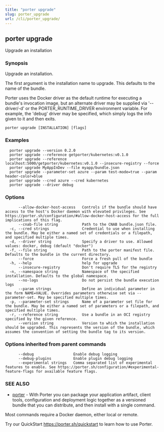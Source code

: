 ```yaml
---
title: "porter upgrade"
slug: porter_upgrade
url: /cli/porter_upgrade/
---
```

## porter upgrade

Upgrade an installation

### Synopsis

Upgrade an installation.

The first argument is the installation name to upgrade. This defaults to the name of the bundle.

Porter uses the Docker driver as the default runtime for executing a bundle's invocation image, but an alternate driver may be supplied via '--driver/-d' or the PORTER_RUNTIME_DRIVER environment variable.
For example, the 'debug' driver may be specified, which simply logs the info given to it and then exits.

```
porter upgrade [INSTALLATION] [flags]
```

### Examples

```
  porter upgrade --version 0.2.0
  porter upgrade --reference getporter/kubernetes:v0.1.0
  porter upgrade --reference localhost:5000/getporter/kubernetes:v0.1.0 --insecure-registry --force
  porter upgrade MyAppInDev --file myapp/bundle.json
  porter upgrade --parameter-set azure --param test-mode=true --param header-color=blue
  porter upgrade --cred azure --cred kubernetes
  porter upgrade --driver debug

```

### Options

```
      --allow-docker-host-access   Controls if the bundle should have access to the host's Docker daemon with elevated privileges. See https://porter.sh/configuration/#allow-docker-host-access for the full implications of this flag.
      --cnab-file string           Path to the CNAB bundle.json file.
  -c, --cred strings               Credential to use when installing the bundle. May be either a named set of credentials or a filepath, and specified multiple times.
  -d, --driver string              Specify a driver to use. Allowed values: docker, debug (default "docker")
  -f, --file string                Path to the porter manifest file. Defaults to the bundle in the current directory.
      --force                      Force a fresh pull of the bundle
  -h, --help                       help for upgrade
      --insecure-registry          Don't require TLS for the registry
  -n, --namespace string           Namespace of the specified installation. Defaults to the global namespace.
      --no-logs                    Do not persist the bundle execution logs
      --param strings              Define an individual parameter in the form NAME=VALUE. Overrides parameters otherwise set via --parameter-set. May be specified multiple times.
  -p, --parameter-set strings      Name of a parameter set file for the bundle. May be either a named set of parameters or a filepath, and specified multiple times.
  -r, --reference string           Use a bundle in an OCI registry specified by the given reference.
      --version string             Version to which the installation should be upgraded. This represents the version of the bundle, which assumes the convention of setting the bundle tag to its version.
```

### Options inherited from parent commands

```
      --debug                  Enable debug logging
      --debug-plugins          Enable plugin debug logging
      --experimental strings   Comma separated list of experimental features to enable. See https://porter.sh/configuration/#experimental-feature-flags for available feature flags.
```

### SEE ALSO

* [porter](/cli/porter/)	 - With Porter you can package your application artifact, client tools, configuration and deployment logic together as a versioned bundle that you can distribute, and then install with a single command.

Most commands require a Docker daemon, either local or remote.

Try our QuickStart https://porter.sh/quickstart to learn how to use Porter.


